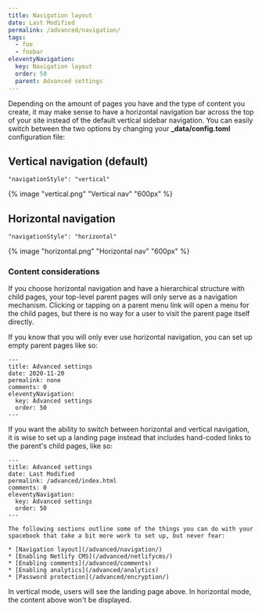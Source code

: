 ```yaml
---
title: Navigation layout 
date: Last Modified
permalink: /advanced/navigation/
tags: 
  - foo
  - foobar
eleventyNavigation:
  key: Navigation layout 
  order: 58
  parent: Advanced settings 
---
```


Depending on the amount of pages you have and the type of content you create, it may make sense to have a horizontal navigation bar across the top of your site instead of the default vertical sidebar navigation. You can easily switch between the two options by changing your **_data/config.toml** configuration file:


## Vertical navigation (default)

```
"navigationStyle": "vertical"
```
{% image "vertical.png" "Vertical nav" "600px" %}

## Horizontal navigation

```
"navigationStyle": "horizontal"
```

{% image "horizontal.png" "Horizontal nav" "600px" %}

### Content considerations

If you choose horizontal navigation and have a hierarchical structure with child pages, your top-level parent pages will only serve as a navigation mechanism. Clicking or tapping on a parent menu link will open a menu for the child pages, but there is no way for a user to visit the parent page itself directly.

If you know that you will only ever use horizontal navigation, you can set up empty parent pages like so:

```
---
title: Advanced settings
date: 2020-11-20
permalink: none 
comments: 0
eleventyNavigation:
  key: Advanced settings
  order: 50 
---
```

If you want the ability to switch between horizontal and vertical navigation, it is wise to set up a landing page instead that includes hand-coded links to the parent's child pages, like so:

```
---
title: Advanced settings
date: Last Modified
permalink: /advanced/index.html
comments: 0
eleventyNavigation:
  key: Advanced settings
  order: 50 
---

The following sections outline some of the things you can do with your spacebook that take a bit more work to set up, but never fear:

* [Navigation layout](/advanced/navigation/)
* [Enabling Netlify CMS](/advanced/netlifycms/)
* [Enabling comments](/advanced/comments)
* [Enabling analytics](/advanced/analytics)
* [Password protection](/advanced/encryption/)
```

In vertical mode, users will see the landing page above. In horizontal mode, the content above won't be displayed.